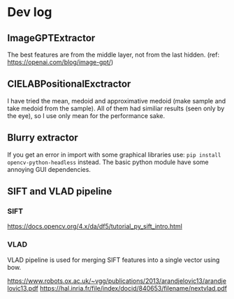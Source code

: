 # Dev log

## ImageGPTExtractor

The best features are from the middle layer, not from the last hidden. (ref: https://openai.com/blog/image-gpt/)

## CIELABPositionalExctractor

I have tried the mean, medoid and approximative medoid (make sample and take medoid from the sample).
All of them had similiar results (seen only by the eye), so I use only mean for the performance sake.

## Blurry extractor

If you get an error in import with some graphical libraries use: `pip install opencv-python-headless` instead.
The basic python module have some annoying GUI dependencies.


## SIFT and VLAD pipeline

### SIFT 

https://docs.opencv.org/4.x/da/df5/tutorial_py_sift_intro.html

### VLAD

VLAD pipeline is used for merging SIFT features into a single vector using bow.

https://www.robots.ox.ac.uk/~vgg/publications/2013/arandjelovic13/arandjelovic13.pdf
https://hal.inria.fr/file/index/docid/840653/filename/nextvlad.pdf
